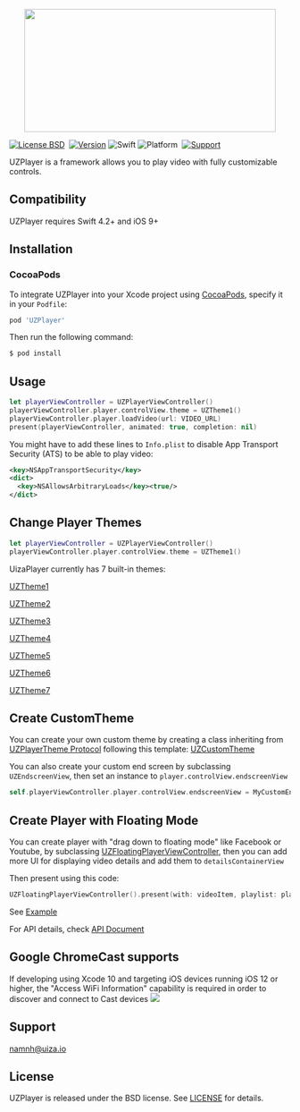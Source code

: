 <p align="center">
<img src="https://d3co7cvuqq9u2k.cloudfront.net/public/image/logo/uiza_logo_color.png" data-canonical-src="https://uiza.io" width="450" height="220" />
</p>


[![License BSD](https://img.shields.io/badge/license-BSD-AB2B28.svg?style=flat)](https://raw.githubusercontent.com/uizaio/uiza-android-broadcast-sdk/master/LICENSE)&nbsp;
[![Version](https://img.shields.io/cocoapods/v/UZPlayer.svg?style=flat&color=EE3322)](http://cocoapods.org/pods/UZPlayer)
![Swift](https://img.shields.io/badge/%20in-swift%205.0-FA7343.svg)
![Platform](https://img.shields.io/badge/platform-ios-success.svg)&nbsp;
[![Support](https://img.shields.io/badge/ios-9-success.svg)](https://www.apple.com/nl/ios/)&nbsp;

UZPlayer is a framework allows you to play video with fully customizable controls.

## Compatibility

UZPlayer requires Swift 4.2+ and iOS 9+

## Installation


### CocoaPods

To integrate UZPlayer into your Xcode project using [CocoaPods](http://cocoapods.org), specify it in your `Podfile`:

```ruby
pod 'UZPlayer'
```

Then run the following command:

```bash
$ pod install
```

## Usage

``` swift
let playerViewController = UZPlayerViewController()		
playerViewController.player.controlView.theme = UZTheme1()
playerViewController.player.loadVideo(url: VIDEO_URL)
present(playerViewController, animated: true, completion: nil)
```

 You might have to add these lines to `Info.plist` to disable App Transport Security (ATS) to be able to play video:
``` xml
<key>NSAppTransportSecurity</key>  
<dict>  
  <key>NSAllowsArbitraryLoads</key><true/>  
</dict>
```

## Change Player Themes
``` swift
let playerViewController = UZPlayerViewController()
playerViewController.player.controlView.theme = UZTheme1()
```

UizaPlayer currently has 7 built-in themes:

[UZTheme1](https://github.com/uizaio/uiza-ios-player-sdk/blob/master/themes/theme1.jpg)

[UZTheme2](https://github.com/uizaio/uiza-ios-player-sdk/blob/master/themes/theme2.jpg)

[UZTheme3](https://github.com/uizaio/uiza-ios-player-sdk/blob/master/themes/theme3.jpg)

[UZTheme4](https://github.com/uizaio/uiza-ios-player-sdk/blob/master/themes/theme4.jpg)

[UZTheme5](https://github.com/uizaio/uiza-ios-player-sdk/blob/master/themes/theme5.jpg)

[UZTheme6](https://github.com/uizaio/uiza-ios-player-sdk/blob/master/themes/theme6.jpg)

[UZTheme7](https://github.com/uizaio/uiza-ios-player-sdk/blob/master/themes/theme7.jpg)

## Create CustomTheme

You can create your own custom theme by creating a class inheriting from [UZPlayerTheme Protocol](https://uizaio.github.io/uiza-sdk-player-ios/Protocols/UZPlayerTheme.html) following this template: [UZCustomTheme](https://github.com/uizaio/uiza-sdk-player-ios/blob/master/themes/UZCustomTheme.swift)

You can also create your custom end screen by subclassing `UZEndscreenView`, then set an instance to `player.controlView.endscreenView`
``` swift
self.playerViewController.player.controlView.endscreenView = MyCustomEndScreen()
```

## Create Player with Floating Mode

You can create player with "drag down to floating mode" like Facebook or Youtube, by subclassing [UZFloatingPlayerViewController](https://uizaio.github.io/uiza-sdk-player-ios/Classes/UZFloatingPlayerViewController.html), then you can add more UI for displaying video details and add them to  `detailsContainerView` 

Then present using this code:
``` swift
UZFloatingPlayerViewController().present(with: videoItem, playlist: playlist)
```

See [Example](https://github.com/uizaio/uiza-ios-player-sdk/blob/master/UZPlayerExample)

For API details, check [API Document](https://uizaio.github.io/uiza-ios-player-sdk/)

## Google ChromeCast supports
If developing using Xcode 10 and targeting iOS devices running iOS 12 or higher, the "Access WiFi Information" capability is required in order to discover and connect to Cast devices
![](https://developers.google.com/cast/images/xcode_wifi_capability_error.png)

## Support
namnh@uiza.io

## License

UZPlayer is released under the BSD license. See [LICENSE](https://github.com/uizaio/uiza-sdk-player-ios/blob/master/LICENSE) for details.

